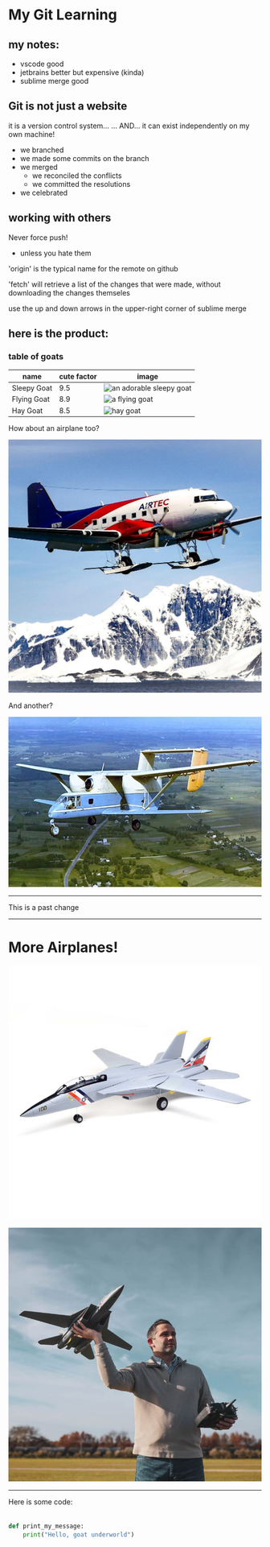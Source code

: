 # My Git Learning
## my notes:
- vscode good
- jetbrains better but expensive (kinda)
- sublime merge good



## Git is not just a website
it is a version control system...
... AND...
it can exist independently on my own machine!
- we branched
- we made some commits on the branch
- we merged
    - we reconciled the conflicts
    - we committed the resolutions
- we celebrated

## working with others
Never force push!
- unless you hate them

'origin' is the typical name for the remote on github

'fetch' will retrieve a list of the changes that were made, without downloading the changes themseles

use the up and down arrows in the upper-right corner of sublime merge


## here is the product:

### table of goats
| name             | cute factor      | image                                                                 |
| ---------------- | ---------------- |-----------------------------------------------------------------------|
| Sleepy Goat      |              9.5 | ![an adorable sleepy goat](https://i.redd.it/wotgz3jtnq581.jpg)       |
| Flying Goat      |              8.9 | ![a flying goat](https://i.redd.it/3tjosaveqq581.jpg)                 |
| Hay Goat         |              8.5 | ![hay goat](https://i.redd.it/iv2ul8r63n581.jpg)                      |

How about an airplane too?

![airplane](images/N67BT.jpg)

And another?

![another airplane](images/ugly.jpeg)

-----

This is a past change

-----
# More Airplanes!

![toy airplane #1](images/toy1.jpg)

![toy airplane #2](images/toy2.jpg)

------------

Here is some code:
```python

def print_my_message:
    print("Hello, goat underworld")

```
